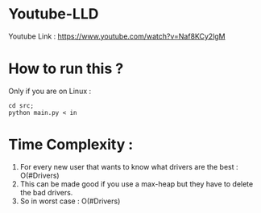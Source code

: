 # Youtube-LLD
Youtube Link : https://www.youtube.com/watch?v=Naf8KCy2lgM

# How to run this ? 
Only if you are on Linux : <br />
```
cd src; 
python main.py < in
``` 

# Time Complexity : 
1. For every new user that wants to know what drivers are the best : O(#Drivers)
2. This can be made good if you use a max-heap but they have to delete the bad drivers.
3. So in worst case : O(#Drivers)

